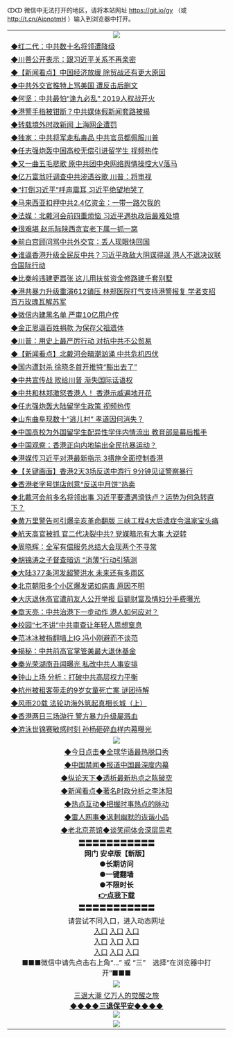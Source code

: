 ↀↀ 微信中无法打开的地区，请将本站网址 https://git.io/gy （或 http://t.cn/AipnotmH ）输入到浏览器中打开。 

<table>
  <tr>
    <td align=center><img src="https://github.com/gyhhx/image-upload/blob/master/ogate-c.JPG" /></td>
  </tr>
  <tr>
<td align=left>
<a href="https://xvery.li/oo.aspx?name=c1052387&key=lvvdiyawanfwimxk&from=gy">◆红二代：中共数十名将领遭降级</a><br/></td>
  </tr>
  <tr>
<td align=left>
<a href="https://xvery.li/oo.aspx?name=c1052324&key=lvvdiyawanfwimxk&from=gy">◆川普公开表示：跟习近平关系不再亲密</a><br/></td>
 </tr>
  <tr>
<td align=left>
<a href="https://xvery.li/oo.aspx?name=c1052341&key=lvvdiyawanfwimxk&from=gy">◆【新闻看点】中国经济放缓 除贸战还有更大原因</a><br/></td>
 </tr>
   <tr>
<td align=left>
<a href="https://xvery.li/oo.aspx?name=http://www.epochtimes.com/gb/19/7/16/n11387659.htm&key=lvvdiyawanfwimxk&from=gy">◆中共外交官推特上骂美国 遭反击后删文</a><br/></td>
   </tr> 
  <tr>
<td align=left>
<a href="https://xvery.li/oo.aspx?name=c1052498&key=lvvdiyawanfwimxk&from=gy">◆何坚：中共最怕“逢九必乱” 2019人权战开火</a><br/></td>
  </tr> 
 <tr>
<td align=left>
<a href="https://xvery.li/oo.aspx?name=c1052386&key=lvvdiyawanfwimxk&from=gy">◆港警手指被钳断？中共媒体假新闻套路被揭</a><br/>
</td>
   </tr>
 <tr>
<td align=left>
<a href="https://xvery.li/oo.aspx?name=c1052388&key=lvvdiyawanfwimxk&from=gy">◆转载境外时政新闻 上海网企遭罚</a><br/></td>
  </tr>
  <tr>
<td align=left>
<a href="https://xvery.li/oo.aspx?name=http://www.soundofhope.org/gb/2019/07/16/n3036767.html&key=lvvdiyawanfwimxk&from=gy">◆独家：中共将军走私毒品 中共官员都佩服川普</a><br/></td>
 </tr>
   <tr>
<td align=left>
<a href="https://xvery.li/oo.aspx?name=c1052178&key=lvvdiyawanfwimxk&from=gy">◆任志强炮轰中国高校无偿引进留学生 视频热传</a><br/>
</td>
   </tr>
 <tr>
<td align=left>
<a href="https://xvery.li/oo.aspx?name=c1051982&key=lvvdiyawanfwimxk&from=gy">◆又一曲五毛悲歌 原中共团中央网络舆情操控大V落马</a><br/></td>
  </tr>
  <tr>
<td align=left>
<a href="https://xvery.li/oo.aspx?name=c1052340&key=lvvdiyawanfwimxk&from=gy">◆亿万富翁吁调查中共渗透谷歌 川普：将审视</a><br/></td>
 </tr>
  <tr>
<td align=left>
<a href="https://xvery.li/oo.aspx?name=http://www.secretchina.com/news/gb/2019/07/14/900242.html&key=lvvdiyawanfwimxk&from=gy">◆“打倒习近平”呼声震耳 习近平绝望地哭了</a><br/></td>
 </tr>
   <tr>
<td align=left>
<a href="https://xvery.li/oo.aspx?name=https://www.ntdtv.com/gb/2019/07/16/a102623606.html&key=lvvdiyawanfwimxk&from=gy">◆马来西亚扣押中共2.4亿资金：一带一路欠我的</a><br/></td>
   </tr> 
  <tr>
<td align=left>
<a href="https://xvery.li/oo.aspx?name=c1052192&key=lvvdiyawanfwimxk&from=gy">◆法媒：北戴河会前四重烦恼 习近平遇执政后最难处境</a><br/></td>
  </tr> 
 <tr>
<td align=left>
<a href="https://xvery.li/oo.aspx?name=c1052301&key=lvvdiyawanfwimxk&from=gy">◆很难堪 赵乐际陕西贪官老下属一抓一窝</a><br/>
</td>
   </tr>
 <tr>
<td align=left>
<a href="https://xvery.li/oo.aspx?name=c1052276&key=lvvdiyawanfwimxk&from=gy">◆前白宫顾问骂中共外交官：丢人现眼快回国</a><br/>
</td>
   </tr>
 <tr>
<td align=left>
<a href="https://xvery.li/oo.aspx?name=c1052299&key=lvvdiyawanfwimxk&from=gy">◆谁逼香港升级全民反中共？习近平政敌大阴谋得逞 港人不退决议联合国际行动</a><br/></td>
  </tr>
  <tr>
<td align=left>
<a href="https://xvery.li/oo.aspx?name=c1052283&key=lvvdiyawanfwimxk&from=gy">◆比秦岭违建更嚣张 这儿用扶贫资金修路建千套别墅</a><br/></td>
 </tr>
   <tr>
<td align=left>
<a href="https://xvery.li/oo.aspx?name=c1052308&key=lvvdiyawanfwimxk&from=gy">◆港共暴力升级重演612镇压 林郑医院打气支持港警报复 学者支招百万玫瑰瓦解苏军</a><br/>
</td>
   </tr>
 <tr>
<td align=left>
<a href="https://xvery.li/oo.aspx?name=c1052403&key=lvvdiyawanfwimxk&from=gy">◆微信内建黑名单 严审10亿用户传</a><br/>
</td>
</tr> 
<tr>
<td align=left>
<a href="https://xvery.li/oo.aspx?name=c1052300&key=lvvdiyawanfwimxk&from=gy">◆金正恩逼百姓捐款 为保存父祖遗体</a><br/>
</td>       
</tr> 
  <tr>
<td align=left>
<a href="https://xvery.li/oo.aspx?name=c1052067&key=lvvdiyawanfwimxk&from=gy">◆川普：用史上最严厉行动 对抗中共不公贸易</a><br/></td>
  </tr>
  <tr>
<td align=left>
<a href="https://xvery.li/oo.aspx?name=c1052078&key=lvvdiyawanfwimxk&from=gy">◆【新闻看点】北戴河会暗潮汹涌 中共危机四伏</a><br/></td>
 </tr>
  <tr>
<td align=left>
<a href="https://xvery.li/oo.aspx?name=c1051995&key=lvvdiyawanfwimxk&from=gy">◆国内遭封杀 徐晓冬首开推特“豁出去了”</a><br/></td>
 </tr>
   <tr>
<td align=left>
<a href="https://xvery.li/oo.aspx?name=c1051986&key=lvvdiyawanfwimxk&from=gy">◆中共宣传战 败给川普 渐失国际话语权</a><br/></td>
   </tr> 
  <tr>
<td align=left>
<a href="https://xvery.li/oo.aspx?name=c1051860&key=lvvdiyawanfwimxk&from=gy">◆中共和林郑激怒香港人！ 香港示威遍地开花</a><br/></td>
  </tr> 
 <tr>
<td align=left>
<a href="https://xvery.li/oo.aspx?name=c1051991&key=lvvdiyawanfwimxk&from=gy">◆任志强炮轰大陆留学生政策 视频热传</a><br/>
</td>
   </tr>
 <tr>
<td align=left>
<a href="https://xvery.li/oo.aspx?name=c1052085&key=lvvdiyawanfwimxk&from=gy">◆山东曲阜现数十“逃儿村” 孝道因何消失？</a><br/></td>
  </tr>
  <tr>
<td align=left>
<a href="https://xvery.li/oo.aspx?name=c1051678&key=lvvdiyawanfwimxk&from=gy">◆中国高校为外国留学生配异性学伴内情流出 教育部是幕后推手</a><br/></td>
 </tr>
   <tr>
<td align=left>
<a href="https://xvery.li/oo.aspx?name=c1051946&key=lvvdiyawanfwimxk&from=gy">◆中国观察：香港正向内地输出全民抗暴运动？</a><br/>
</td>
   </tr>
 <tr>
<td align=left>
<a href="https://xvery.li/oo.aspx?name=https://www.ntdtv.com/gb/2019/07/15/a102622887.html&key=lvvdiyawanfwimxk&from=gy">◆港媒传习近平对港最新指示 3措施全面控制香港</a><br/></td>
  </tr>
  <tr>
<td align=left>
<a href="https://xvery.li/oo.aspx?name=https://www.ntdtv.com/gb/2019/07/16/a102623143.html&key=lvvdiyawanfwimxk&from=gy">◆【关键画面】香港2天3场反送中游行 9分钟见证警察暴行</a><br/></td>
 </tr>
  <tr>
<td align=left>
<a href="https://xvery.li/oo.aspx?name=c1051713&key=lvvdiyawanfwimxk&from=gy">◆香港老字号饼店创意“反送中月饼”热卖</a><br/></td>
 </tr>
   <tr>
<td align=left>
<a href="https://xvery.li/oo.aspx?name=c1051983&key=lvvdiyawanfwimxk&from=gy">◆北戴河会前多名将领出事 习近平要遭遇滑铁卢？运势为何急转直下？</a><br/></td>
   </tr> 
  <tr>
<td align=left>
<a href="https://xvery.li/oo.aspx?name=c1051987&key=lvvdiyawanfwimxk&from=gy">◆黄万里警告可引爆辛亥革命翻版 三峡工程4大后遗症令温家宝头痛</a><br/></td>
  </tr> 
 <tr>
<td align=left>
<a href="https://xvery.li/oo.aspx?name=c1051971&key=lvvdiyawanfwimxk&from=gy">◆航天高官被抓 官二代决裂中共? 党媒暗示有大事 大逆转</a><br/>
</td>
   </tr>
 <tr>
<td align=left>
<a href="https://xvery.li/oo.aspx?name=c1052069&key=lvvdiyawanfwimxk&from=gy">◆周晓辉：全军有偿服务总结大会现两个不寻常</a><br/>
</td>
   </tr>
 <tr>
<td align=left>
<a href="https://xvery.li/oo.aspx?name=c1051914&key=lvvdiyawanfwimxk&from=gy">◆胡锦涛之子督查暗访 “消薄”行动引猜测</a><br/></td>
  </tr>
  <tr>
<td align=left>
<a href="https://xvery.li/oo.aspx?name=c1052068&key=lvvdiyawanfwimxk&from=gy">◆大陆377条河发超警洪水 未来还有多雨区</a><br/></td>
 </tr>
   <tr>
<td align=left>
<a href="https://xvery.li/oo.aspx?name=c1051999&key=lvvdiyawanfwimxk&from=gy">◆北京朝阳多个小区爆发诺如病毒 原因不明</a><br/>
</td>
   </tr>
 <tr>
<td align=left>
<a href="https://xvery.li/oo.aspx?name=c1052060&key=lvvdiyawanfwimxk&from=gy">◆大庆退休高官遭前友人公开举报 巨额财富及情妇分手费曝光</a><br/>
</td>
</tr> 
<tr>
<td align=left>
<a href="https://xvery.li/oo.aspx?name=c1052089&key=lvvdiyawanfwimxk&from=gy">◆章天亮：中共治港下一步动作 港人如何应对？</a><br/>
</td>       
</tr> 
  <tr>
<td align=left>
<a href="https://xvery.li/oo.aspx?name=c1051707&key=lvvdiyawanfwimxk&from=gy">◆校园“七不讲”中共审查让年轻人思想窒息</a><br/></td>
  </tr>
  <tr>
<td align=left>
<a href="https://xvery.li/oo.aspx?name=http://www.epochtimes.com/gb/19/7/14/n11384637.htm&key=lvvdiyawanfwimxk&from=gy">◆范冰冰被指翻墙上IG 冯小刚避而不谈范</a><br/></td>
 </tr>
  <tr>
<td align=left>
<a href="https://xvery.li/oo.aspx?name=c1051532&key=lvvdiyawanfwimxk&from=gy">◆揭秘：中共前高官掌管美最大退休基金</a><br/></td>
 </tr>
   <tr>
<td align=left>
<a href="https://xvery.li/oo.aspx?name=http://www.epochtimes.com/gb/19/7/14/n11383492.htm&key=lvvdiyawanfwimxk&from=gy">◆秦光荣湖南丑闻曝光 私改中共人事安排</a><br/></td>
   </tr> 
  <tr>
<td align=left>
<a href="https://xvery.li/oo.aspx?name=c1051676&key=lvvdiyawanfwimxk&from=gy">◆钟山上场 分析：打破中共高层权力平衡</a><br/></td>
  </tr> 
 <tr>
<td align=left>
<a href="https://xvery.li/oo.aspx?name=c1051718&key=lvvdiyawanfwimxk&from=gy">◆杭州被租客带走的9岁女童死亡案 谜团待解</a><br/>
</td>
   </tr>
 <tr>
<td align=left>
<a href="https://xvery.li/oo.aspx?name=c816702_7_577&key=lvvdiyawanfwimxk&from=gy">◆风雨20载 法轮功海外筑起真相长城（上）</a><br/></td>
  </tr>
  <tr>
<td align=left>
<a href="https://xvery.li/oo.aspx?name=https://www.ntdtv.com/gb/2019/07/14/a102622319.html&key=lvvdiyawanfwimxk&from=gy">◆香港两日三场游行 警方暴力升级屡溅血</a><br/></td>
 </tr>
   <tr>
<td align=left>
<a href="https://xvery.li/oo.aspx?name=https://www.ntdtv.com/gb/2019/07/14/a102621912.html&key=lvvdiyawanfwimxk&from=gy">◆游泳世锦赛敏感时刻 孙杨砸碎血样内幕曝光</a><br/>
</td>
   </tr>
  <tr>
    <td align=center><img src="https://github.com/gyhhx/image-upload/blob/master/title1.jpg" /></td>
  </tr>
   <tr>
   <td align=center> 
<a href="https://xvery.li/oo.aspx?name=c816850&key=lvvdiyawanfwimxk&from=gy&tag=9877">◆今日点击◆全球华语最热脱口秀</a><br/>
    </td>
  </tr>
  <tr>
  <td align=center>
<a href="https://xvery.li/oo.aspx?name=c816860&key=lvvdiyawanfwimxk&from=gy&tag=99733110">◆中国禁闻◆报道中国最深度内幕</a><br/>
   </tr>
  <tr>
     <td align=center>
<a href="https://xvery.li/oo.aspx?name=c816855&key=lvvdiyawanfwimxk&from=gy&tag=997110">◆纵论天下◆透析最新热点之陈破空</a><br/>
   </tr>
   <tr>
      <td align=center>
<a href="https://xvery.li/oo.aspx?name=c838308&key=lvvdiyawanfwimxk&from=gy&tag=9973110">◆新闻看点◆著名时政分析之李沐阳</a><br/>
   </tr>
   <tr>
     <td align=center>
<a href="https://xvery.li/oo.aspx?name=c816852&key=lvvdiyawanfwimxk&from=gy&tag=9733110">◆热点互动◆把握时事热点的脉动</a><br/>
   </tr>
   <tr>
      <td align=center>
<a href="https://xvery.li/oo.aspx?name=c816694&key=lvvdiyawanfwimxk&from=gy&tag=93310">◆雷人网事◆讽刺幽默的诙谐小品</a><br/>
   </tr>
   <tr>
    <td align=center>
<a href="https://xvery.li/oo.aspx?name=c816650&key=lvvdiyawanfwimxk&from=gy&tag=9973110">◆老北京茶馆◆谈笑间体会深层思考</a><br/>
   </tr>
  <tr>
    <td align=center>
 <b>〓〓〓〓〓〓〓〓〓〓〓<br/>网门 安卓版【新版】<br/> ●长期访问<br/> ●一键翻墙<br/>  ●不限时长<br/> 
 <a href="https://share.weiyun.com/5SF1Y29">👉<b>点我下载</a><br/>〓〓〓〓〓〓〓〓〓〓〓<br/>
    </td>
    </tr>
   <tr>
    <td align=center>请尝试不同入口，进入动态网址<br/>
      <a href="https://s3.us-east-2.amazonaws.com/ogateo/show.htm">入口</a>
      <a href="https://s3.ca-central-1.amazonaws.com/ogatec/show.htm">入口</a>
      <a href="https://s3.ap-southeast-2.amazonaws.com/ogatey/show.htm">入口</a><br/>
      <a href="https://s3.ap-northeast-2.amazonaws.com/ogates/show.htm">入口</a>
      <a href="https://s3.eu-central-1.amazonaws.com/ogatef/show.htm">入口</a>
      <a href="https://s3.ap-south-1.amazonaws.com/ogatem/show.htm">入口</a><br/>
      <a href="https://s3-us-west-1.amazonaws.com/ogaten/show.htm">入口</a>
      <a href="https://s3.eu-west-2.amazonaws.com/ogatel/show.htm">入口</a>
      <a href="https://s3.ap-northeast-1.amazonaws.com/ogatet/show.htm">入口</a><br/>
      ■■■微信中请先点击右上角“...” 或 “三”　选择“在浏览器中打开”■■■<b><br/>
    </td>
  </tr>
  <tr>
    <td align=center><img src="https://github.com/gyhhx/image-upload/blob/master/3.jpg" /> </td>
</tr>
  <tr>  
  <td align=center>
  <a href="http://ctbtfdoocixoa.global.ssl.fastly.net/oo.aspx?name=c894205&key=ofejcfaxcltk&from=gy&tag=9973110">三退大潮 亿万人的觉醒之旅</a><br/>
      <a href="http://ctbtfdoocixoa.global.ssl.fastly.net/oo.aspx?name=ogQuit.aspx&key=ofejcfaxcltk&from=gy"><b>◆◆◆◆三退保平安◆◆◆◆<br/></a>
      <img src="https://github.com/gyhhx/image-upload/blob/master/3t.jpg" /><br/>
      </td>
  </tr>
   <tr>
    <td align=center><img src="https://raw.githubusercontent.com/oGate2/Up/master/oGate_640.jpg"/></td>
  </tr>
</table>



